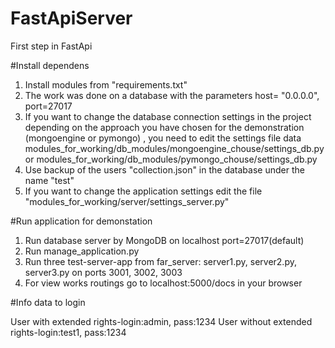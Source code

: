 # FastApiServer
First step in FastApi

#Install dependens

1. Install modules from "requirements.txt"
2. The work was done on a database with the parameters host= "0.0.0.0", port=27017
3. If you want to change the database connection settings in the project depending on the approach you have chosen for the demonstration (mongoengine or pymongo) , you need to edit the settings file data modules_for_working/db_modules/mongoengine_chouse/settings_db.py or modules_for_working/db_modules/pymongo_chouse/settings_db.py
4. Use backup of the users "collection.json" in the database under the name "test"
5. If you want to change the application settings edit the file "modules_for_working/server/settings_server.py"

#Run application for demonstation

1. Run database server by MongoDB on localhost port=27017(default)
2. Run manage_application.py
3. Run three test-server-app from far_server: server1.py, server2.py, server3.py on ports 3001, 3002, 3003
4. For view works routings go to localhost:5000/docs in your browser

#Info data to login

User with extended rights-login:admin, pass:1234
User without extended rights-login:test1, pass:1234
